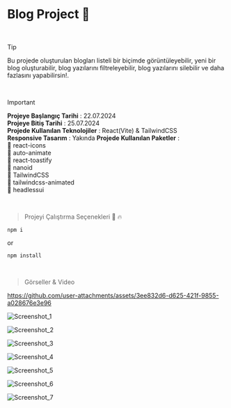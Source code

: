 # Blog Project 📃 

<br>

> [!TIP]
> Bu projede oluşturulan blogları listeli bir biçimde görüntüleyebilir, yeni bir blog oluşturabilir, blog yazılarını filtreleyebilir, blog yazılarını silebilir ve daha fazlasını yapabilirsin!.

<br>

> [!IMPORTANT]
> **Projeye Başlangıç Tarihi** : 22.07.2024 <br>
> **Projeye Bitiş Tarihi** : 25.07.2024 <br>
> **Projede Kullanılan Teknolojiler** : React(Vite) & TailwindCSS <br>
> **Responsive Tasarım** : Yakında
> **Projede Kullanılan Paketler** : <br>
> 🔴 react-icons <br>
> 🔴 auto-animate <br>
> 🔴 react-toastify <br>
> 🔴 nanoid <br>
> 🔴 TailwindCSS <br>
> 🔴 tailwindcss-animated <br>
> 🔴 headlessui <br>
<br>

> Projeyi Çalıştırma Seçenekleri 🏃 🔥
```
npm i
```
or
```
npm install
```

<br>

> Görseller & Video


https://github.com/user-attachments/assets/3ee832d6-d625-421f-9855-a028676e3e96



![Screenshot_1](https://github.com/user-attachments/assets/7162fdfc-0d69-415b-b106-d7c6a4929082)
> 
![Screenshot_2](https://github.com/user-attachments/assets/d6f84942-16d5-453a-a1a1-c184a1402bb3)

![Screenshot_3](https://github.com/user-attachments/assets/40efcec2-d364-4b9d-8af9-d628cafef4a2)

![Screenshot_4](https://github.com/user-attachments/assets/c5707f95-9d61-4e40-a7c7-c7ef27749256)

![Screenshot_5](https://github.com/user-attachments/assets/507183ce-4699-4ca8-9edc-778e2d4e87aa)

![Screenshot_6](https://github.com/user-attachments/assets/42f18be0-1cb4-498c-b0fc-91984531d032)

![Screenshot_7](https://github.com/user-attachments/assets/361c3d7f-8141-4ad8-8f3f-5cc3393aac19)
